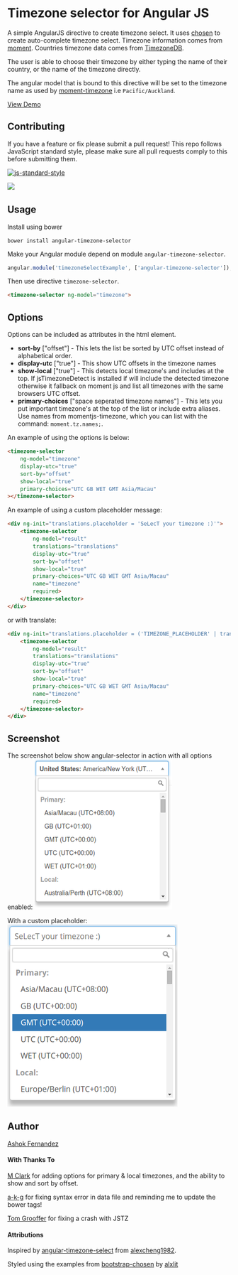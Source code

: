 # Timezone selector for Angular JS

A simple AngularJS directive to create timezone select. It uses [chosen](http://harvesthq.github.io/chosen/) to create auto-complete timezone select. Timezone information comes from [moment](http://momentjs.com/timezone/). Countries timezone data comes from [TimezoneDB](http://timezonedb.com/download).

The user is able to choose their timezone by either typing the name of their country, or the name of the timezone directly.

The angular model that is bound to this directive will be set to the timezone name as used by [moment-timezone](http://momentjs.com/timezone/docs/) i.e `Pacific/Auckland`.

[View Demo](http://mishguruorg.github.io/angular-timezone-selector/)

## Contributing
If you have a feature or fix please submit a pull request! This repo follows JavaScript standard style, please make sure all pull requests comply to this before submitting them.

[![js-standard-style](https://cdn.rawgit.com/feross/standard/master/badge.svg)](https://github.com/feross/standard)

![](https://circleci.com/gh/mishguruorg/angular-timezone-selector.svg?style=shield&circle-token=88c9151402abac0c3494528c4c91962538b8d5e2)

## Usage

Install using bower

```
bower install angular-timezone-selector
```

Make your Angular module depend on module `angular-timezone-selector`.

```javascript
angular.module('timezoneSelectExample', ['angular-timezone-selector']);
```

Then use directive `timezone-selector`.

```html
<timezone-selector ng-model="timezone">
```

## Options

Options can be included as attributes in the html element.

 - **sort-by** ["offset"] - This lets the list be sorted by UTC offset instead of alphabetical order.
 - **display-utc** ["true"] - This show UTC offsets in the timezone names
 - **show-local** ["true"] - This detects local timezone's and includes at the top. If jsTimezoneDetect is installed if will include the detected timezone otherwise it fallback on moment js and list all timezones with the same browsers UTC offset.
 - **primary-choices** ["space seperated timezone names"] - This lets you put important timezone's at the top of the list or include extra aliases. Use names from momentjs-timezone, which you can list with the command: `moment.tz.names;`.

An example of using the options is below:

```html
<timezone-selector
    ng-model="timezone"
    display-utc="true"
    sort-by="offset"
    show-local="true"
    primary-choices="UTC GB WET GMT Asia/Macau"
></timezone-selector>
```

An example of using a custom placeholder message:

```html
<div ng-init="translations.placeholder = 'SeLecT your timezone :)'">
    <timezone-selector
        ng-model="result"
        translations="translations"
        display-utc="true"
        sort-by="offset"
        show-local="true"
        primary-choices="UTC GB WET GMT Asia/Macau"
        name="timezone"
        required>
    </timezone-selector>
</div>
```

or with translate:

```html
<div ng-init="translations.placeholder = ('TIMEZONE_PLACEHOLDER' | translate)">
    <timezone-selector
        ng-model="result"
        translations="translations"
        display-utc="true"
        sort-by="offset"
        show-local="true"
        primary-choices="UTC GB WET GMT Asia/Macau"
        name="timezone"
        required>
    </timezone-selector>
</div>
```

## Screenshot
The screenshot below show angular-selector in action with all options enabled:
<img src="./images/primary_local_selection.png" alt-text="Angular-selector in action with all options enabled"></img>

With a custom placeholder:
<img src="./images/custom_placeholder.png" alt-text="Angular-selector in action with a custom placeholder"></img>

## Author
[Ashok Fernandez](https://github.com/ashokfernandez)

#### With Thanks To
[M Clark](https://github.com/wassname) for adding options for primary & local timezones, and the ability to show and sort by offset.

[a-k-g](https://github.com/a-k-g) for fixing syntax error in data file and reminding me to update the bower tags!

[Tom Grooffer](https://github.com/tomgrooffer) for fixing a crash with JSTZ

#### Attributions
Inspired by [angular-timezone-select](https://github.com/alexcheng1982/angular-timezone-select) from [alexcheng1982](https://github.com/alexcheng1982).

Styled using the examples from [bootstrap-chosen](https://github.com/alxlit/bootstrap-chosen) by [alxlit](https://github.com/alxlit)
